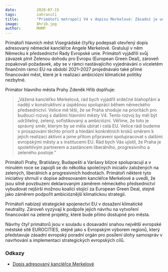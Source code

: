```yaml
---
date:         2020-07-15
tags:         zahraničí
title:        "Primátoři metropolí V4 v dopisu Merkelové: Zásadní je udržitelnost měst a jejich přímé financování"
image: 	      8hrib.jpg
author:       MHMP
---
```


Primátoři hlavních měst Visegrádské čtyřky podepsali otevřený dopis adresovaný německé kancléřce Angele Merkelové. Gratulují v něm Německu k předsednictví Rady Evropské unie. Primátoři vyjádřili svůj závazek plnit Zelenou dohodu pro Evropu (European Green Deal), zároveň zopakovali požadavek, aby se v rámci nastávajícího vyjednávání o víceletém finančním rámci EU na období 2021–2027 projednávalo také přímé financování měst, které je k realizaci ambiciózní klimatické politiky nezbytné. 

Primátor hlavního města Prahy Zdeněk Hřib doplňuje: 

> „Vážená kancléřko Merkelová, rád bych vyjádřil srdečné blahopřání a naději v konstruktivní a úspěšnou spolupráci během německého předsednictví. Velice mě těší, že se Praha shoduje na prioritách pro budoucí rozvoj s dalšími hlavními městy V4. Tento rozvoj by měl být udržitelný, zelený, sofistikovaný a ambiciózní. Věříme, že toto je správný směr, kterým by se měla ubírat i celá EU. Velice rádi budeme v prosazování těchto priorit a hledání konkrétních kroků směrem k jejich realizaci aktivní a jsme přitom připraveni spolupracovat s dalšími evropskými městy a s institucemi EU. Rád bych Vás ujistil, že Praha je spolehlivým partnerem a zastáncem liberálního, progresivního a zeleného postoje.” 

Primátoři Prahy, Bratislavy, Budapešti a Varšavy blízce spolupracují a v minulém roce se zapojili se do několika společných iniciativ založených na zelených, liberálních a progresivních hodnotách. Primátoři některé tyto iniciativy shrnuli v dopise adresovaném kancléřce Merkelové a uvedli, že jsou silně povzbuzeni deklarovaným záměrem německého předsednictví vybudovat nejširší možnou koalici stojící za European Green Deal, stejně jako záměrem podpořit ambicióznější klimatickou strategii. 

Primátoři nabízejí strategické spojenectví EU v dosažení klimatické neutrality. Zároveň vyzývají k podpoře jejich návrhu na vytvoření financování na zelené projekty, které bude přímo dostupné pro města. 

Návrhy čtyř primátorů jsou v souladu s dosavadní snahou největší evropské městské sítě EUROCITIES, stejně jako s Evropským výborem regionů, který představuje zásadní evropský poradní orgán pro posílení úlohy samospráv v navrhování a implementaci strategických evropských cílů.

### Odkazy

* [Dopis adresovaný kancléřce Merkelové](/assets/pdf/dopis-merkelove.pdf)
